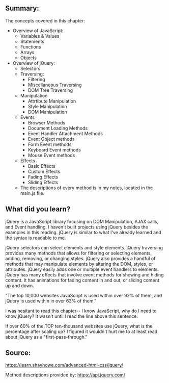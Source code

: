 ## Summary:
The concepts covered in this chapter:

* Overview of JavaScript: 
    * Variables & Values
    * Statements
    * Functions
    * Arrays
    * Objects
* Overview of jQuery:
    * Selectors
    * Traversing:
        * Filtering
        * Miscellaneous Traversing
        * DOM Tree Traversing
    * Manipulation
        * Attrtibute Manipulation
        * Style Manipulation
        * DOM Manipulation
    * Events
        * Browser Methods
        * Document Loading Methods
        * Event Handler Attachment Methods
        * Event Object methods
        * Form Event methods
        * Keyboard Event methods
        * Mouse Event methods
    * Effects
        * Basic Effects
        * Custom Effects
        * Fading Effects
        * Sliding Effects
    * The descriptions of every method is in my notes, located in the main.js file. 



## What did you learn?
jQuery is a JavaScript library focusing on DOM Manipulation, AJAX calls, and Event handling.
I haven't built projects using jQuery besides the examples in this reading.
jQuery is similar to what I've already learned and the syntax is readable to me. 

jQuery selectors can select elements and style elements.
jQuery traversing provides many methods that allows for filtering or selecting elements, adding, removing, or changing styles.
jQuery also provides a handful of methods that may manipulate elements by altering the DOM, styles, or attributes.
jQuery easily adds one or multiple event handlers to elements. 
jQuery has many effects that involve event methods for showing and hiding content. It has animations for fading content in and out, or sliding content up and down. 



"The top 10,000 websites JavaScript is used within over 92% of them, 
and jQuery is used within in over 63% of them." 

I was hesitant to read this chapter-- 
I know JavaScript, why do I need to know jQuery? 
It wasn't until I read the line above this sentence. 

If over 60% of the TOP ten-thousand websites use jQuery, what is the percentage after scaling up? I figured it wouldn't hurt me to at least read about jQuery as a "first-pass-through."



## Source:
https://learn.shayhowe.com/advanced-html-css/jquery/

Method descriptions provided by: https://api.jquery.com/